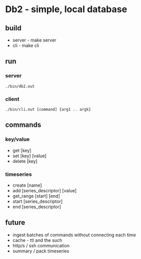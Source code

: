 # Db2 - simple, local database

## build
- server - make server
- cli - make cli

## run
### server
```
./bin/db2.out
```

### client
```
./bin/cli.out [command] {arg1 .. argk}
```

## commands
### key/value
- get [key]
- set [key] [value]
- delete [key]
### timeseries
- create [name]
- add [series_descriptor] [value]
- get_range [start] [end]
- start [series_descriptor]
- end [series_descriptor]

## future
- ingest batches of commands without connecting each time
- cache - ttl and the such
- http/s / ssh communication
- summary / pack timeseries